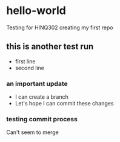 # hello-world
 Testing for HINQ302 creating my first repo
## this is another test run
* first line
* second line
### an important update
* I can create a branch
* Let's hope I can commit these changes
### testing commit process
Can't seem to merge
